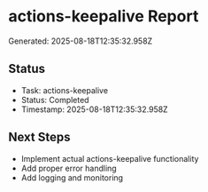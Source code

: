 # actions-keepalive Report

Generated: 2025-08-18T12:35:32.958Z

## Status
- Task: actions-keepalive
- Status: Completed
- Timestamp: 2025-08-18T12:35:32.958Z

## Next Steps
- Implement actual actions-keepalive functionality
- Add proper error handling
- Add logging and monitoring
